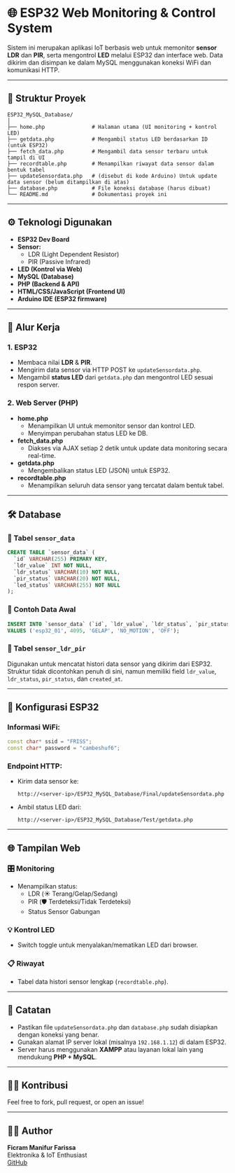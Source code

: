 # 🌐 ESP32 Web Monitoring & Control System

Sistem ini merupakan aplikasi IoT berbasis web untuk memonitor **sensor LDR** dan **PIR**, serta mengontrol **LED** melalui ESP32 dan interface web. Data dikirim dan disimpan ke dalam MySQL menggunakan koneksi WiFi dan komunikasi HTTP.

---

## 📁 Struktur Proyek

```
ESP32_MySQL_Database/
│
├── home.php               # Halaman utama (UI monitoring + kontrol LED)
├── getdata.php            # Mengambil status LED berdasarkan ID (untuk ESP32)
├── fetch_data.php         # Mengambil data sensor terbaru untuk tampil di UI
├── recordtable.php        # Menampilkan riwayat data sensor dalam bentuk tabel
├── updateSensordata.php   # (disebut di kode Arduino) Untuk update data sensor (belum ditampilkan di atas)
├── database.php           # File koneksi database (harus dibuat)
└── README.md              # Dokumentasi proyek ini
```

---

## ⚙️ Teknologi Digunakan

- **ESP32 Dev Board**
- **Sensor:**
  - LDR (Light Dependent Resistor)
  - PIR (Passive Infrared)
- **LED (Kontrol via Web)**
- **MySQL (Database)**
- **PHP (Backend & API)**
- **HTML/CSS/JavaScript (Frontend UI)**
- **Arduino IDE (ESP32 firmware)**

---

## 🔄 Alur Kerja

### 1. ESP32
- Membaca nilai **LDR** & **PIR**.
- Mengirim data sensor via HTTP POST ke `updateSensordata.php`.
- Mengambil **status LED** dari `getdata.php` dan mengontrol LED sesuai respon server.

### 2. Web Server (PHP)
- **home.php**
  - Menampilkan UI untuk memonitor sensor dan kontrol LED.
  - Menyimpan perubahan status LED ke DB.
- **fetch_data.php**
  - Diakses via AJAX setiap 2 detik untuk update data monitoring secara real-time.
- **getdata.php**
  - Mengembalikan status LED (JSON) untuk ESP32.
- **recordtable.php**
  - Menampilkan seluruh data sensor yang tercatat dalam bentuk tabel.

---

## 🛠️ Database

### 📌 Tabel `sensor_data`

```sql
CREATE TABLE `sensor_data` (
  `id` VARCHAR(255) PRIMARY KEY,
  `ldr_value` INT NOT NULL,
  `ldr_status` VARCHAR(10) NOT NULL,
  `pir_status` VARCHAR(20) NOT NULL,
  `led_status` VARCHAR(255) NOT NULL
);
```

### 🔰 Contoh Data Awal

```sql
INSERT INTO `sensor_data` (`id`, `ldr_value`, `ldr_status`, `pir_status`, `led_status`)
VALUES ('esp32_01', 4095, 'GELAP', 'NO_MOTION', 'OFF');
```

### 📌 Tabel `sensor_ldr_pir`
Digunakan untuk mencatat histori data sensor yang dikirim dari ESP32. Struktur tidak dicontohkan penuh di sini, namun memiliki field `ldr_value`, `ldr_status`, `pir_status`, dan `created_at`.

---

## 🔧 Konfigurasi ESP32

### Informasi WiFi:
```cpp
const char* ssid = "FRISS";
const char* password = "cambeshuf6";
```

### Endpoint HTTP:
- Kirim data sensor ke:
  ```
  http://<server-ip>/ESP32_MySQL_Database/Final/updateSensordata.php
  ```
- Ambil status LED dari:
  ```
  http://<server-ip>/ESP32_MySQL_Database/Test/getdata.php
  ```

---

## 🌐 Tampilan Web

### 🎛️ Monitoring
- Menampilkan status:
  - LDR (☀️ Terang/Gelap/Sedang)
  - PIR (🛡️ Terdeteksi/Tidak Terdeteksi)
  - Status Sensor Gabungan

### 💡 Kontrol LED
- Switch toggle untuk menyalakan/mematikan LED dari browser.

### 📋 Riwayat
- Tabel data histori sensor lengkap (`recordtable.php`).

---

## 📌 Catatan

- Pastikan file `updateSensordata.php` dan `database.php` sudah disiapkan dengan koneksi yang benar.
- Gunakan alamat IP server lokal (misalnya `192.168.1.12`) di dalam ESP32.
- Server harus menggunakan **XAMPP** atau layanan lokal lain yang mendukung **PHP + MySQL**.

---

## 🙋‍♂️ Kontribusi

Feel free to fork, pull request, or open an issue!

---

## 👨‍💻 Author

**Ficram Manifur Farissa**  
Elektronika & IoT Enthusiast  
[GitHub](https://github.com/ficram)
